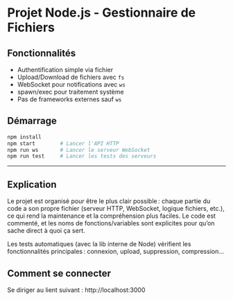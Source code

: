 # Projet Node.js - Gestionnaire de Fichiers

## Fonctionnalités
- Authentification simple via fichier
- Upload/Download de fichiers avec `fs`
- WebSocket pour notifications avec `ws`
- spawn/exec pour traitement système
- Pas de frameworks externes sauf `ws`

## Démarrage
```bash
npm install
npm start        # Lancer l'API HTTP
npm run ws       # Lancer le serveur WebSocket
npm run test     # Lancer les tests des serveurs
```

---

## Explication 

Le projet est organisé pour être le plus clair possible : chaque partie du code a son propre fichier (serveur HTTP, WebSocket, logique fichiers, etc.), ce qui rend la maintenance et la compréhension plus faciles.
Le code est commenté, et les noms de fonctions/variables sont explicites pour qu’on sache direct à quoi ça sert.

Les tests automatiques (avec la lib interne de Node) vérifient les fonctionnalités principales : connexion, upload, suppression, compression…

## Comment se connecter
Se diriger au lient suivant : http://localhost:3000